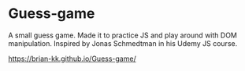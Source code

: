 # Guess-game

A small guess game. Made it to practice JS and play around with DOM manipulation.
Inspired by Jonas Schmedtman in his Udemy JS course.

https://brian-kk.github.io/Guess-game/
